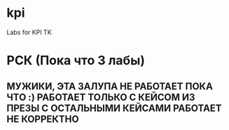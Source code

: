 # kpi
Labs for KPI TK

# РСК (Пока что 3 лабы)
## МУЖИКИ, ЭТА ЗАЛУПА НЕ РАБОТАЕТ ПОКА ЧТО :) РАБОТАЕТ ТОЛЬКО С КЕЙСОМ ИЗ ПРЕЗЫ С ОСТАЛЬНЫМИ КЕЙСАМИ РАБОТАЕТ НЕ КОРРЕКТНО
